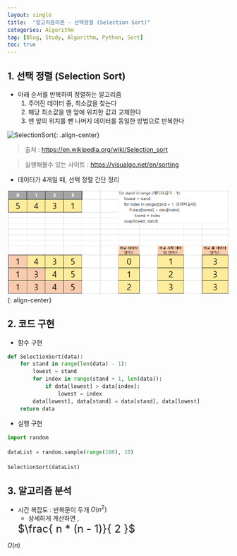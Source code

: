 ```yaml
---
layout: single
title:  "알고리즘이론 - 선택정렬 (Selection Sort)"
categories: Algorithm
tag: [Blog, Study, Algorithm, Python, Sort]
toc: true
---
```


## 1. 선택 정렬 (Selection Sort)
* 아래 순서를 반복하여 정렬하는 알고리즘
    1. 주어진 데이터 중, 최소값을 찾는다
    2. 해당 최소값을 맨 앞에 위치한 값과 교체한다
    3. 맨 앞의 위치를 뺀 나머지 데이터를 동일한 방법으로 반복한다

![SelectionSort](https://upload.wikimedia.org/wikipedia/commons/9/94/Selection-Sort-Animation.gif){: .align-center}

> 출처 : <https://en.wikipedia.org/wiki/Selection_sort>

> 실행해볼수 있는 사이트 : <https://visualgo.net/en/sorting>

* 데이터가 4개일 때, 선택 정렬 간단 정리

![SelectionSortSimply](/images/2023-01-10-SortingAlgorithm-SelectionSort_posting/SelectionSort_Simply.png){: align-center}

## 2. 코드 구현

* 함수 구현

```python
def SelectionSort(data):
    for stand in range(len(data) - 1):
        lowest = stand
        for index in range(stand + 1, len(data)):
            if data[lowest] > data[index]:
                lowest = index
        data[lowest], data[stand] = data[stand], data[lowest]
    return data
```

* 실행 구현

```python
import random

dataList = random.sample(range(100), 10)

SelectionSort(dataList)
```

## 3. 알고리즘 분석

* 시간 복잡도 : 반복문이 두개
$O(n^2)$
  * 상세하게 계산하면 , 
  <font size=5em>
  $\frac{ n * (n - 1)}{ 2 }$
  </font>
$O(n)$